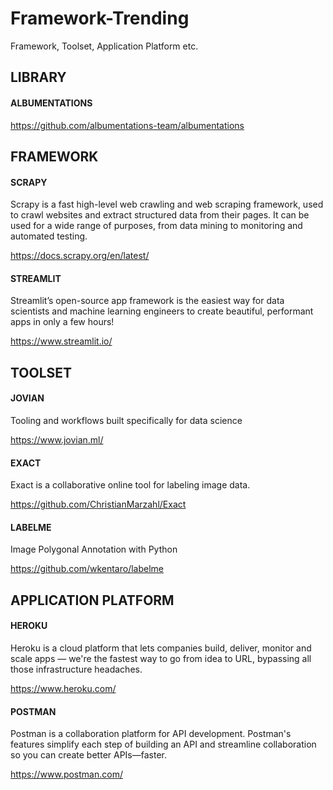 # Framework-Trending
Framework, Toolset, Application Platform etc.

## LIBRARY

#### ALBUMENTATIONS

https://github.com/albumentations-team/albumentations

## FRAMEWORK

#### SCRAPY

Scrapy is a fast high-level web crawling and web scraping framework, used to crawl websites and extract structured data from their pages. It can be used for a wide range of purposes, from data mining to monitoring and automated testing.

https://docs.scrapy.org/en/latest/

#### STREAMLIT

Streamlit’s open-source app framework is the easiest way for data scientists and machine learning engineers to create beautiful, performant apps in only a few hours!

https://www.streamlit.io/

## TOOLSET

#### JOVIAN

Tooling and workflows built specifically for data science

https://www.jovian.ml/

#### EXACT

Exact is a collaborative online tool for labeling image data.

https://github.com/ChristianMarzahl/Exact

#### LABELME

Image Polygonal Annotation with Python

https://github.com/wkentaro/labelme

## APPLICATION PLATFORM

#### HEROKU

Heroku is a cloud platform that lets companies build, deliver, monitor and scale apps — we're the fastest way to go from idea to URL, bypassing all those infrastructure headaches.

https://www.heroku.com/

#### POSTMAN

Postman is a collaboration platform for API development. Postman's features simplify each step of building an API and streamline collaboration so you can create better APIs—faster.

https://www.postman.com/



